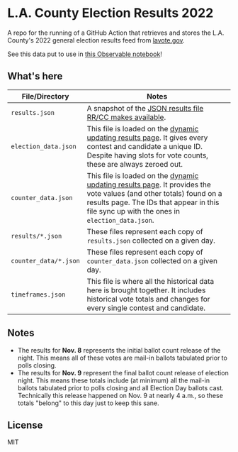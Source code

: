 # L.A. County Election Results 2022

A repo for the running of a GitHub Action that retrieves and stores the L.A. County's 2022 general election results feed from [lavote.gov](https://results.lavote.gov/#year=2022&election=4300).

See this data put to use in [this Observable notebook](https://observablehq.com/@rdmurphy/la-county-2022-general-election-results-trends)!

## What's here

| File/Directory  | Notes |
| ------------- | ------------- |
| `results.json`  | A snapshot of the [JSON results file RR/CC makes available](https://www.lavote.gov/home/voting-elections/current-elections/election-results-file-downloads).   |
| `election_data.json` | This file is loaded on the [dynamic updating results page](https://results.lavote.gov/#year=2022&election=4300). It gives every contest and candidate a unique ID. Despite having slots for vote counts, these are always zeroed out.   |
| `counter_data.json` | This file is loaded on the [dynamic updating results page](https://results.lavote.gov/#year=2022&election=4300). It provides the vote values (and other totals) found on a results page. The IDs that appear in this file sync up with the ones in `election_data.json`. |
| `results/*.json` | These files represent each copy of `results.json` collected on a given day. |
| `counter_data/*.json` | These files represent each copy of `counter_data.json` collected on a given day. |
| `timeframes.json` | This file is where all the historical data here is brought together. It includes historical vote totals and changes for every single contest and candidate. |

## Notes

- The results for **Nov. 8** represents the initial ballot count release of the night. This means all of these votes are mail-in ballots tabulated prior to polls closing.
- The results for **Nov. 9** represent the final ballot count release of election night. This means these totals include (at minimum) all the mail-in ballots tabulated prior to polls closing and all Election Day ballots cast. Technically this release happened on Nov. 9 at nearly 4 a.m., so these totals "belong" to this day just to keep this sane.

## License

MIT
